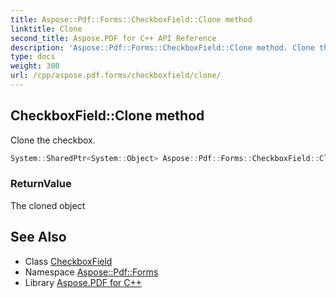 ```yaml
---
title: Aspose::Pdf::Forms::CheckboxField::Clone method
linktitle: Clone
second_title: Aspose.PDF for C++ API Reference
description: 'Aspose::Pdf::Forms::CheckboxField::Clone method. Clone the checkbox in C++.'
type: docs
weight: 300
url: /cpp/aspose.pdf.forms/checkboxfield/clone/
---
```

## CheckboxField::Clone method


Clone the checkbox.

```cpp
System::SharedPtr<System::Object> Aspose::Pdf::Forms::CheckboxField::Clone() override
```


### ReturnValue

The cloned object

## See Also

* Class [CheckboxField](../)
* Namespace [Aspose::Pdf::Forms](../../)
* Library [Aspose.PDF for C++](../../../)
